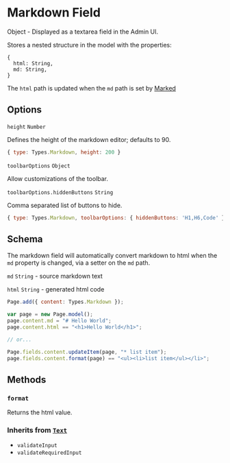 # Markdown Field

Object - Displayed as a textarea field in the Admin UI.

Stores a nested structure in the model with the properties:

```
{
  html: String,
  md: String,
}
```

The `html` path is updated when the `md` path is set by [Marked](https://github.com/chjj/marked)

## Options

`height` `Number`

Defines the height of the markdown editor; defaults to 90.

```js
{ type: Types.Markdown, height: 200 }
```

`toolbarOptions` `Object`

Allow customizations of the toolbar.

`toolbarOptions.hiddenButtons` `String`

Comma separated list of buttons to hide.

```js
{ type: Types.Markdown, toolbarOptions: { hiddenButtons: 'H1,H6,Code' } }
```

## Schema

The markdown field will automatically convert markdown to html when the `md` property is changed, via a setter on the `md` path.

`md` `String` - source markdown text

`html` `String` - generated html code

```js
Page.add({ content: Types.Markdown });

var page = new Page.model();
page.content.md = "# Hello World";
page.content.html == "<h1>Hello World</h1>";

// or...

Page.fields.content.updateItem(page, "* list item");
page.fields.content.format(page) == "<ul><li>list item</ul></li>";
```

## Methods

### `format`

Returns the html value.

### Inherits from [`Text`](../text)

* `validateInput`
* `validateRequiredInput`

